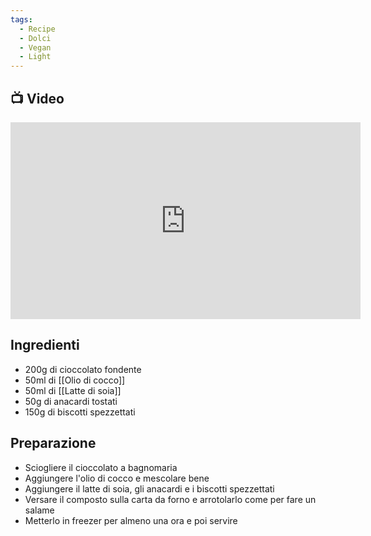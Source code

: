 ```yaml
---
tags:
  - Recipe
  - Dolci
  - Vegan
  - Light
---
```

## 📺 Video

<div class="iframe-container">
  <iframe width="560" height="315" src="https://www.youtube.com/embed/hnVBDKNgh1w" title="YouTube video player" frameborder="0" allow="accelerometer; autoplay; clipboard-write; encrypted-media; gyroscope; picture-in-picture" allowfullscreen></iframe>
</div>

## Ingredienti
* 200g di cioccolato fondente
* 50ml di [[Olio di cocco]]
* 50ml di [[Latte di soia]]
* 50g di anacardi tostati
* 150g di biscotti spezzettati

## Preparazione
* Sciogliere il cioccolato a bagnomaria
* Aggiungere l'olio di cocco e mescolare bene
* Aggiungere il latte di soia, gli anacardi e i biscotti spezzettati
* Versare il composto sulla carta da forno  e arrotolarlo come per fare un salame
* Metterlo in freezer per almeno una ora e poi servire